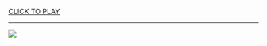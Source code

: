 
<a href="https://premium76.site?title=flappy_bird_unblocked_games&ref=13M">CLICK TO PLAY</a></h3>
<hr>

<a href="https://premium76.site?title=flappy_bird_unblocked_games&ref=13M"><img src="https://clearcache.store/games.png"></a>


